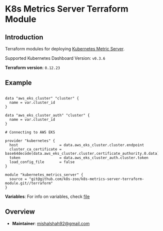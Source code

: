 # K8s Metrics Server Terraform Module

## Introduction

Terraform modules for deploying [Kubernetes Metric Server](https://github.com/kubernetes-sigs/metrics-server).

Supported Kubernetes Dashboard Version: `v0.3.6`

**Terraform version**: `0.12.23`

## Example

```hcl-terraform

data "aws_eks_cluster" "cluster" {
  name = var.cluster_id
}

data "aws_eks_cluster_auth" "cluster" {
  name = var.cluster_id
}

# Connecting to AWS EKS
   
provider "kubernetes" {
  host                   = data.aws_eks_cluster.cluster.endpoint
  cluster_ca_certificate = base64decode(data.aws_eks_cluster.cluster.certificate_authority.0.data)
  token                  = data.aws_eks_cluster_auth.cluster.token
  load_config_file       = false
}

module "kubernetes_metrics_server" {
  source = "git@github.com/k8s-zoo/k8s-metrics-server-terraform-module.git//terraform"
}
```
 
**Variables**: For info on variables, check [file](terraform/variables.tf)
    
## Overview

- **Maintainer**: mishalshah92@gmail.com
